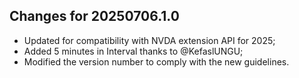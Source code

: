## Changes for 20250706.1.0

* Updated for compatibility with NVDA extension API for 2025;
* Added 5 minutes in Interval thanks to @KefaslUNGU;
* Modified the version number to comply with the new guidelines.
